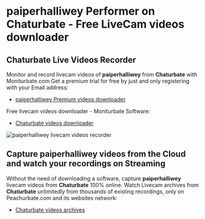 # paiperhalliwey Performer on Chaturbate - Free LiveCam videos downloader

## Chaturbate Live Videos Recorder

Monitor and record livecam videos of **paiperhalliwey** from **Chaturbate** with Moniturbate.com
Get a premium trial for free by just and only registering with your Email address:
* [paiperhalliwey Premium videos downloader](https://moniturbate.com/request-demo-licence-key.html)

Free livecam videos downloader - Moniturbate Software:
* [Chaturbate videos downloader](https://moniturbate.com/moniturbate-download-software.html)

![paiperhalliwey livecam videos recorder](https://peachurnet.com/templates/moniturbate-software.png)


## Capture paiperhalliwey videos from the Cloud and watch your recordings on Streaming

Without the need of downloading a software, capture **paiperhalliwey** livecam videos from **Chaturbate** 100% online.
Watch Livecam archives from **Chaturbate** unlimitedly from thousands of existing recordings, only on Peachurbate.com and its websites network:
* [Chaturbate videos archives](https://peachurnet.com/)